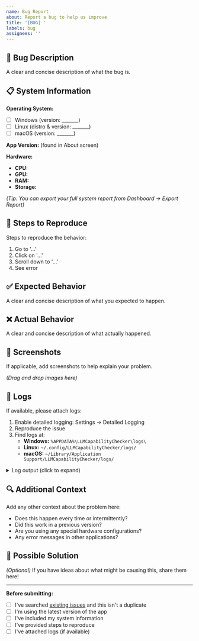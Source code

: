 ```yaml
---
name: Bug Report
about: Report a bug to help us improve
title: '[BUG] '
labels: bug
assignees: ''
---
```


## 🐛 Bug Description

A clear and concise description of what the bug is.

## 📋 System Information

**Operating System:**
- [ ] Windows (version: _______)
- [ ] Linux (distro & version: _______)
- [ ] macOS (version: _______)

**App Version:** (found in About screen)

**Hardware:**
- **CPU:**
- **GPU:**
- **RAM:**
- **Storage:**

*(Tip: You can export your full system report from Dashboard → Export Report)*

## 🔄 Steps to Reproduce

Steps to reproduce the behavior:

1. Go to '...'
2. Click on '...'
3. Scroll down to '...'
4. See error

## ✅ Expected Behavior

A clear and concise description of what you expected to happen.

## ❌ Actual Behavior

A clear and concise description of what actually happened.

## 📸 Screenshots

If applicable, add screenshots to help explain your problem.

*(Drag and drop images here)*

## 📝 Logs

If available, please attach logs:

1. Enable detailed logging: Settings → Detailed Logging
2. Reproduce the issue
3. Find logs at:
   - **Windows:** `%APPDATA%\LLMCapabilityChecker\logs\`
   - **Linux:** `~/.config/LLMCapabilityChecker/logs/`
   - **macOS:** `~/Library/Application Support/LLMCapabilityChecker/logs/`

<details>
<summary>Log output (click to expand)</summary>

```
Paste logs here
```

</details>

## 🔍 Additional Context

Add any other context about the problem here:

- Does this happen every time or intermittently?
- Did this work in a previous version?
- Are you using any special hardware configurations?
- Any error messages in other applications?

## 🤔 Possible Solution

*(Optional)* If you have ideas about what might be causing this, share them here!

---

**Before submitting:**
- [ ] I've searched [existing issues](https://github.com/yourusername/llm-capability-checker/issues) and this isn't a duplicate
- [ ] I'm using the latest version of the app
- [ ] I've included my system information
- [ ] I've provided steps to reproduce
- [ ] I've attached logs (if available)
